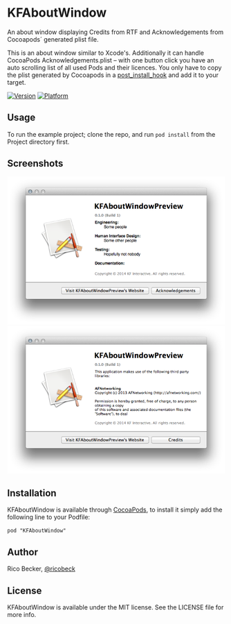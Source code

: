 # KFAboutWindow
An about window displaying Credits from RTF and Acknowledgements from Cocoapods´ generated plist file.

This is an about window similar to Xcode's. Additionally it can handle CocoaPods Acknowledgements.plist – with one button click you have an auto scrolling list of all used Pods and their licences. You only have to copy the plist generated by Cocoapods in a [post\_install\_hook](http://guides.cocoapods.org/syntax/podfile.html#post_install) and add it to your target.

[![Version](http://cocoapod-badges.herokuapp.com/v/KFAboutWindow/badge.png)](http://cocoadocs.org/docsets/KFAboutWindow)
[![Platform](http://cocoapod-badges.herokuapp.com/p/KFAboutWindow/badge.png)](http://cocoadocs.org/docsets/KFAboutWindow)

## Usage

To run the example project; clone the repo, and run `pod install` from the Project directory first.

## Screenshots
![Credits](Screenshots/Credits.png)  
![Acknowledgements](Screenshots/Acknowledgements.png)

## Installation

KFAboutWindow is available through [CocoaPods](http://cocoapods.org), to install
it simply add the following line to your Podfile:

    pod "KFAboutWindow"

## Author

Rico Becker, [@ricobeck][1]

## License

KFAboutWindow is available under the MIT license. See the LICENSE file for more info.

[1]: http://twitter.com/ricobeck        "@ricobeck"